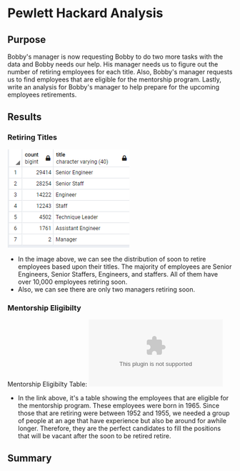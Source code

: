 # Pewlett Hackard Analysis
## Purpose
Bobby's manager is now requesting Bobby to do two more tasks with the data and Bobby needs our help. His manager needs us to figure out the number of retiring employees for each title. Also, Bobby's manager requests us to find employees that are eligible for the mentorship program. Lastly, write an analysis for Bobby's manager to help prepare for the upcoming employees retirements.
## Results
### Retiring Titles
![Retiring Titles](Images/retiring_titles.PNG)
- In the image above, we can see the distribution of soon to retire employees based upon their titles. The majority of employees are Senior Engineers, Senior Staffers, Engineers, and staffers. All of them have over 10,000 employees retiring soon.
- Also, we can see there are only two managers retiring soon.
### Mentorship Eligibilty
Mentorship Eligibilty Table: ![Mentorship_Eligibilty](Data/mentorship_eligibilty.csv)
- In the link above, it's a table showing the employees that are eligible for the mentorship program. These employees were born in 1965. Since those that are retiring were between 1952 and 1955, we needed a group of people at an age that have experience but also be around for awhile longer. Therefore, they are the perfect candidates to fill the positions that will be vacant after the soon to be retired retire.
## Summary
